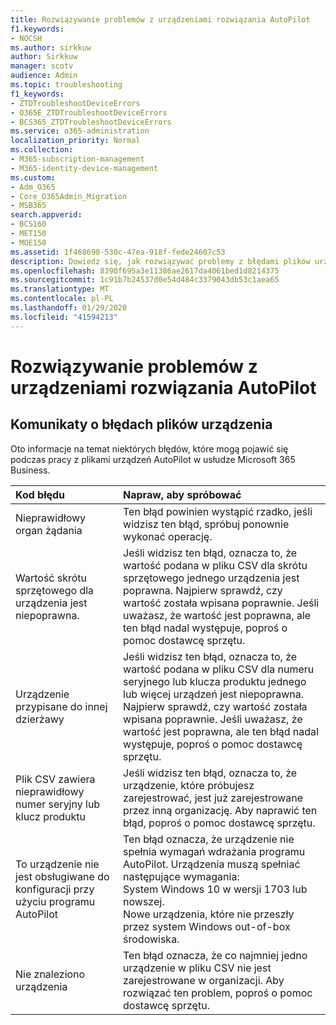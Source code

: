 ```yaml
---
title: Rozwiązywanie problemów z urządzeniami rozwiązania AutoPilot
f1.keywords:
- NOCSH
ms.author: sirkkuw
author: Sirkkuw
manager: scotv
audience: Admin
ms.topic: troubleshooting
f1_keywords:
- ZTDTroubleshootDeviceErrors
- O365E_ZTDTroubleshootDeviceErrors
- BCS365_ZTDTroubleshootDeviceErrors
ms.service: o365-administration
localization_priority: Normal
ms.collection:
- M365-subscription-management
- M365-identity-device-management
ms.custom:
- Adm_O365
- Core_O365Admin_Migration
- MSB365
search.appverid:
- BCS160
- MET150
- MOE150
ms.assetid: 1f468690-530c-47ea-918f-fede24607c53
description: Dowiedz się, jak rozwiązywać problemy z błędami plików urządzenia AutoPilot.
ms.openlocfilehash: 8390f695a3e11386ae2617da4061bed1d8214375
ms.sourcegitcommit: 1c91b7b24537d0e54d484c3379043db53c1aea65
ms.translationtype: MT
ms.contentlocale: pl-PL
ms.lasthandoff: 01/29/2020
ms.locfileid: "41594213"
---
```

# <a name="troubleshoot-autopilot-device-errors"></a>Rozwiązywanie problemów z urządzeniami rozwiązania AutoPilot

## <a name="device-file-error-messages"></a>Komunikaty o błędach plików urządzenia

Oto informacje na temat niektórych błędów, które mogą pojawić się podczas pracy z plikami urządzeń AutoPilot w usłudze Microsoft 365 Business. 
  
|**Kod błędu**|**Napraw, aby spróbować**|
|:-----|:-----|
|Nieprawidłowy organ żądania  <br/> |Ten błąd powinien wystąpić rzadko, jeśli widzisz ten błąd, spróbuj ponownie wykonać operację.  <br/> |
|Wartość skrótu sprzętowego dla urządzenia jest niepoprawna.  <br/> |Jeśli widzisz ten błąd, oznacza to, że wartość podana w pliku CSV dla skrótu sprzętowego jednego urządzenia jest poprawna. Najpierw sprawdź, czy wartość została wpisana poprawnie. Jeśli uważasz, że wartość jest poprawna, ale ten błąd nadal występuje, poproś o pomoc dostawcę sprzętu.  <br/> |
|Urządzenie przypisane do innej dzierżawy  <br/> |Jeśli widzisz ten błąd, oznacza to, że wartość podana w pliku CSV dla numeru seryjnego lub klucza produktu jednego lub więcej urządzeń jest niepoprawna. Najpierw sprawdź, czy wartość została wpisana poprawnie. Jeśli uważasz, że wartość jest poprawna, ale ten błąd nadal występuje, poproś o pomoc dostawcę sprzętu.  <br/> |
|Plik CSV zawiera nieprawidłowy numer seryjny lub klucz produktu  <br/> |Jeśli widzisz ten błąd, oznacza to, że urządzenie, które próbujesz zarejestrować, jest już zarejestrowane przez inną organizację. Aby naprawić ten błąd, poproś o pomoc dostawcę sprzętu.  <br/> |
|To urządzenie nie jest obsługiwane do konfiguracji przy użyciu programu AutoPilot  <br/> | Ten błąd oznacza, że urządzenie nie spełnia wymagań wdrażania programu AutoPilot. Urządzenia muszą spełniać następujące wymagania:  <br/>  System Windows 10 w wersji 1703 lub nowszej.  <br/>  Nowe urządzenia, które nie przeszły przez system Windows out-of-box środowiska.  <br/> |
|Nie znaleziono urządzenia  <br/> |Ten błąd oznacza, że co najmniej jedno urządzenie w pliku CSV nie jest zarejestrowane w organizacji. Aby rozwiązać ten problem, poproś o pomoc dostawcę sprzętu.  <br/> |
